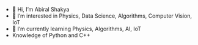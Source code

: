 - 👋 Hi, I’m Abiral Shakya
- 👀 I’m interested in Physics, Data Science, Algorithms, Computer Vision, IoT
- 🌱 I’m currently learning Physics, Algorithms, AI, IoT 
- Knowledge of Python and C++

<!---
AbiralShakya/AbiralShakya is a ✨ special ✨ repository because its `README.md` (this file) appears on your GitHub profile.
You can click the Preview link to take a look at your changes.
--->
